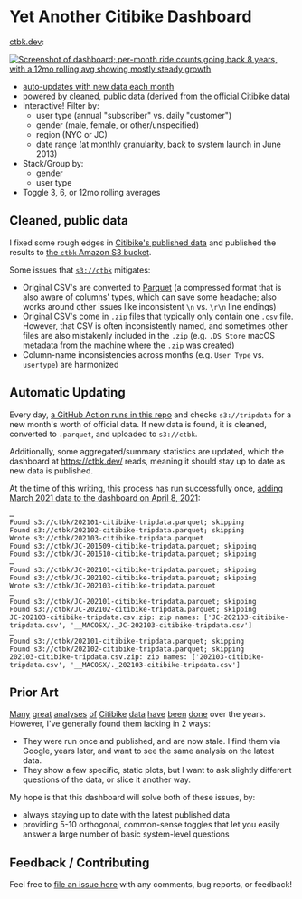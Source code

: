 # Yet Another Citibike Dashboard
[ctbk.dev](https://www.ctbk.dev/):

[![Screenshot of dashboard; per-month ride counts going back 8 years, with a 12mo rolling avg showing mostly steady growth](https://user-images.githubusercontent.com/465045/115654571-63396c80-a2ff-11eb-9bc2-acc48debe06c.png)](https://www.ctbk.dev/)

- [auto-updates with new data each month](#auto-update)
- [powered by cleaned, public data (derived from the official Citibike data)](#cleaned-data)
- Interactive! Filter by:
  - user type (annual "subscriber" vs. daily "customer")
  - gender (male, female, or other/unspecified)
  - region (NYC or JC)
  - date range (at monthly granularity, back to system launch in June 2013)
- Stack/Group by:
  - gender
  - user type
- Toggle 3, 6, or 12mo rolling averages

## Cleaned, public data <a id="cleaned-data"></a>
I fixed some rough edges in [Citibike's published data][citibike system data] and published the results to [the `ctbk` Amazon S3 bucket][`s3://ctbk`].

Some issues that [`s3://ctbk`] mitigates:
- Original CSV's are converted to [Parquet] (a compressed format that is also aware of columns' types, which can save some headache; also works around other issues like inconsistent `\n` vs. `\r\n` line endings)
- Original CSV's come in `.zip` files that typically only contain one `.csv` file. However, that CSV is often inconsistently named, and sometimes other files are also mistakenly included in the `.zip` (e.g. `.DS_Store` macOS metadata from the machine where the `.zip` was created)
- Column-name inconsistencies across months (e.g. `User Type` vs. `usertype`) are harmonized

## Automatic Updating <a id="auto-update"></a>
Every day, [a GitHub Action runs in this repo](https://github.com/neighbor-ryan/citibike/actions) and checks `s3://tripdata` for a new month's worth of official data. If new data is found, it is cleaned, converted to `.parquet`, and uploaded to `s3://ctbk`.

Additionally, some aggregated/summary statistics are updated, which the dashboard at https://ctbk.dev/ reads, meaning it should stay up to date as new data is published.

At the time of this writing, this process has run successfully once, [adding March 2021 data to the dashboard on April 8, 2021][202103 GHA]:
```
…
Found s3://ctbk/202101-citibike-tripdata.parquet; skipping
Found s3://ctbk/202102-citibike-tripdata.parquet; skipping
Wrote s3://ctbk/202103-citibike-tripdata.parquet
Found s3://ctbk/JC-201509-citibike-tripdata.parquet; skipping
Found s3://ctbk/JC-201510-citibike-tripdata.parquet; skipping
…
Found s3://ctbk/JC-202101-citibike-tripdata.parquet; skipping
Found s3://ctbk/JC-202102-citibike-tripdata.parquet; skipping
Wrote s3://ctbk/JC-202103-citibike-tripdata.parquet
…
Found s3://ctbk/JC-202101-citibike-tripdata.parquet; skipping
Found s3://ctbk/JC-202102-citibike-tripdata.parquet; skipping
JC-202103-citibike-tripdata.csv.zip: zip names: ['JC-202103-citibike-tripdata.csv', '__MACOSX/._JC-202103-citibike-tripdata.csv']
…
Found s3://ctbk/202101-citibike-tripdata.parquet; skipping
Found s3://ctbk/202102-citibike-tripdata.parquet; skipping
202103-citibike-tripdata.csv.zip: zip names: ['202103-citibike-tripdata.csv', '__MACOSX/._202103-citibike-tripdata.csv']
```

## Prior Art
[Many][ckran-20210305] [great][toddschneider-20160113] [analyses][jc-analysis-2017] [of][jc-analysis-2018] [Citibike][datastudio-analysis] [data][cl2871-analysis] [have][tableau #citibike] [been][coursera citibike viz course] [done][juanjocarin analysis] over the years. However, I've generally found them lacking in 2 ways:
- They were run once and published, and are now stale. I find them via Google, years later, and want to see the same analysis on the latest data.
- They show a few specific, static plots, but I want to ask slightly different questions of the data, or slice it another way.

My hope is that this dashboard will solve both of these issues, by:
- always staying up to date with the latest published data
- providing 5-10 orthogonal, common-sense toggles that let you easily answer a large number of basic system-level questions

## Feedback / Contributing
Feel free to [file an issue here](https://github.com/neighbor-ryan/citibike/issues) with any comments, bug reports, or feedback!

[ckran-20210305]: https://towardsdatascience.com/exploring-the-effects-of-the-pandemic-on-nyc-bike-share-usage-ab79f67ac2df
[toddschneider-20160113]: https://toddwschneider.com/posts/a-tale-of-twenty-two-million-citi-bikes-analyzing-the-nyc-bike-share-system/
[jc-analysis-2017]: https://www.bikejc.org/resources/citibikejc-2017
[jc-analysis-2018]: https://www.bikejc.org/citi-bike-usage-jersey-city-2018
[datastudio-analysis]: https://datastudio.google.com/u/0/reporting/a6fc910f-b100-4ac5-a72b-2fa35880f149/page/SKniB
[cl2871-analysis]: https://github.com/cl2871/citibike
[tableau #citibike]: https://public.tableau.com/en-gb/search/all/%23CitiBike
[coursera citibike viz course]: https://www.coursera.org/projects/visualizing-citibike-trips-tableau
[juanjocarin analysis]: http://juanjocarin.github.io/Citibike-viz/

[citibike system data]: https://www.citibikenyc.com/system-data
[citibike s3 index]: https://s3.amazonaws.com/tripdata/index.html
[`s3://ctbk`]: https://s3.amazonaws.com/ctbk/index.html
[Parquet]: https://parquet.apache.org/
[202103 GHA]: https://github.com/neighbor-ryan/citibike/runs/2304544335?check_suite_focus=true#step:6:104
